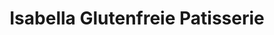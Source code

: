 ---
title: "Isabella Glutenfreie Patisserie"
url: /aachen/isabella-glutenfreie-patisserie/
shop: Konditorei
---
